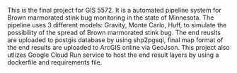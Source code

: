 This is the final project for GIS 5572. It is a automated pipeline system for Brown marmorated stink bug monitoring in the state of Minnesota. The pipeline uses 3 different models: Gravity, Monte Carlo, Huff, to simulate the possibility of the spread of Brown marmorated stink bug. The end reuslts are uploaded to postgis database by using shp2pgsql, final map format of the end results are uploaded to ArcGIS online via GeoJson. This project also utlizes Google Cloud Run service to host the end result layers by using a dockerfile and requirements file. 
